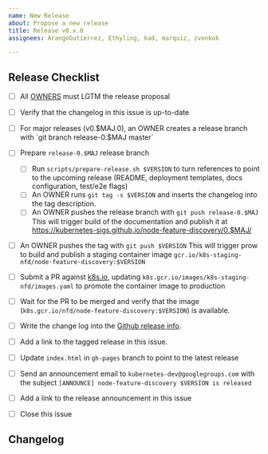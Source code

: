```yaml
---
name: New Release
about: Propose a new release
title: Release v0.x.0
assignees: ArangoGutierrez, Ethyling, kad, marquiz, zvonkok

---
```


## Release Checklist
<!--
Please do not remove items from the checklist
-->
- [ ] All [OWNERS](https://github.com/kubernetes-sigs/node-feature-discovery/blob/master/OWNERS) must LGTM the release proposal
- [ ] Verify that the changelog in this issue is up-to-date
- [ ] For major releases (v0.$MAJ.0), an OWNER creates a release branch with
      `git branch release-0.$MAJ master`
- [ ] Prepare `release-0.$MAJ` release branch
  - [ ] Run `scripts/prepare-release.sh $VERSION` to turn references to point to the upcoming release
        (README, deployment templates, docs configuration, test/e2e flags)
  - [ ] An OWNER runs
       `git tag -s $VERSION`
        and inserts the changelog into the tag description.
  - [ ] An OWNER pushes the release branch with
        `git push release-0.$MAJ`
        This will trigger build of the documentation and publish it at https://kubernetes-sigs.github.io/node-feature-discovery/0.$MAJ/
- [ ] An OWNER pushes the tag with
      `git push $VERSION`
      This will trigger prow to build and publish a staging container image
      `gcr.io/k8s-staging-nfd/node-feature-discovery:$VERSION`
- [ ] Submit a PR against [k8s.io](https://github.com/kubernetes/k8s.io), updating `k8s.gcr.io/images/k8s-staging-nfd/images.yaml` to promote the container image to production
- [ ] Wait for the PR to be merged and verify that the image (`k8s.gcr.io/nfd/node-feature-discovery:$VERSION`) is available.
- [ ] Write the change log into the [Github release info](https://github.com/kubernetes-sigs/node-feature-discovery/releases).
- [ ] Add a link to the tagged release in this issue.
- [ ] Update `index.html` in `gh-pages` branch to point to the latest release
- [ ] Send an announcement email to `kubernetes-dev@googlegroups.com` with the subject `[ANNOUNCE] node-feature-discovery $VERSION is released`
- [ ] Add a link to the release announcement in this issue
- [ ] Close this issue


## Changelog
<!--
Describe changes since the last release here.
-->
